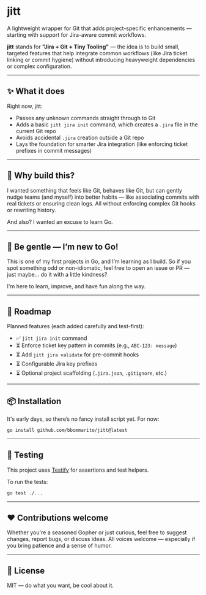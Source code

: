 # jitt

A lightweight wrapper for Git that adds project-specific enhancements — starting with support for Jira-aware commit workflows.

**jitt** stands for **"Jira + Git + Tiny Tooling"** — the idea is to build small, targeted features that help integrate common workflows (like Jira ticket linking or commit hygiene) without introducing heavyweight dependencies or complex configuration.

---

## ✨ What it does

Right now, jitt:

- Passes any unknown commands straight through to Git
- Adds a basic `jitt jira init` command, which creates a `.jira` file in the current Git repo
- Avoids accidental `.jira` creation outside a Git repo
- Lays the foundation for smarter Jira integration (like enforcing ticket prefixes in commit messages)

---

## 🔧 Why build this?

I wanted something that feels like Git, behaves like Git, but can gently nudge teams (and myself) into better habits — like associating commits with real tickets or ensuring clean logs. All without enforcing complex Git hooks or rewriting history.

And also? I wanted an excuse to learn Go.

---

## 🧠 Be gentle — I’m new to Go!

This is one of my first projects in Go, and I’m learning as I build. So if you spot something odd or non-idiomatic, feel free to open an issue or PR — just maybe... do it with a little kindness?

I'm here to learn, improve, and have fun along the way.

---

## 🚧 Roadmap

Planned features (each added carefully and test-first):

- ✅ `jitt jira init` command
- ⏳ Enforce ticket key pattern in commits (e.g., `ABC-123: message`)
- ⏳ Add `jitt jira validate` for pre-commit hooks
- ⏳ Configurable Jira key prefixes
- ⏳ Optional project scaffolding (`.jira.json`, `.gitignore`, etc.)

---

## 📦 Installation

It's early days, so there’s no fancy install script yet. For now:

```bash
go install github.com/bbommarito/jitt@latest
```

---

## 🧪 Testing

This project uses [Testify](https://github.com/stretchr/testify) for assertions and test helpers.

To run the tests:

```bash
go test ./...
```

---

## ❤️ Contributions welcome

Whether you're a seasoned Gopher or just curious, feel free to suggest changes, report bugs, or discuss ideas. All voices welcome — especially if you bring patience and a sense of humor.

---

## 🪪 License

MIT — do what you want, be cool about it.